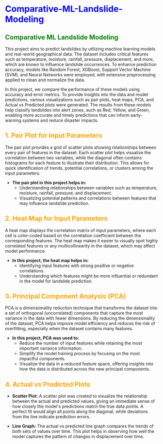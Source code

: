 # <span style="color:blue;">Comparative-ML-Landslide-Modeling</span>

## <span style="color:green;">Comparative ML Landslide Modeling</span>

This project aims to predict landslides by utilizing machine learning models and real-world geographical data. The dataset includes critical features such as temperature, moisture, rainfall, pressure, displacement, and more, which are known to influence landslide occurrences. To enhance prediction accuracy, models like Random Forest, XGBoost, Support Vector Machine (SVM), and Neural Networks were employed, with extensive preprocessing applied to clean and normalize the data.

In this project, we compare the performance of these models using accuracy and error metrics. To provide insights into the data and model predictions, various visualizations such as pair plots, heat maps, PCA, and Actual vs Predicted plots were generated. The results from these models help classify landslides into alert zones, such as Red, Yellow, and Green, enabling more accurate and timely predictions that can inform early-warning systems and reduce disaster impacts.

## <span style="color:orange;">1. Pair Plot for Input Parameters</span>

The pair plot provides a grid of scatter plots showing relationships between every pair of features in the dataset. Each scatter plot helps visualize the correlation between two variables, while the diagonal often contains histograms for each feature to illustrate their distribution. This allows for quick identification of trends, potential correlations, or clusters among the input parameters.

- **The pair plot in this project helps in:**
  - Understanding relationships between variables such as temperature, moisture, rainfall, pressure, and displacement.
  - Visualizing potential patterns and correlations between features that may influence landslide prediction.

## <span style="color:orange;">2. Heat Map for Input Parameters</span>

A heat map displays the correlation matrix of input parameters, where each cell is color-coded based on the correlation coefficient between the corresponding features. The heat map makes it easier to visually spot highly correlated features or any multicollinearity in the dataset, which may affect model performance.

- **In this project, the heat map helps in:**
  - Identifying input features with strong positive or negative correlations.
  - Understanding which features might be more influential or redundant in the model for landslide prediction.

## <span style="color:orange;">3. Principal Component Analysis (PCA)</span>

PCA is a dimensionality reduction technique that transforms the dataset into a set of orthogonal (uncorrelated) components that capture the most variance in the data with fewer dimensions. By reducing the dimensionality of the dataset, PCA helps improve model efficiency and reduces the risk of overfitting, especially when the dataset contains many features.

- **In this project, PCA was used to:**
  - Reduce the number of input features while retaining the most important variance information.
  - Simplify the model training process by focusing on the most impactful components.
  - Visualize the data in a reduced feature space, offering insights into how the data is distributed across the new principal components.

## <span style="color:orange;">4. Actual vs Predicted Plots</span>

- **Scatter Plot:** A scatter plot was created to visualize the relationship between the actual and predicted values, giving an immediate sense of how closely the model's predictions match the true data points. A perfect fit would align all points along the diagonal, while deviations from the line indicate prediction errors.

- **Line Graph:** The actual vs predicted line graph compares the trends of both sets of values over time. This plot helps in observing how well the model captures the pattern of changes in displacement over time.
